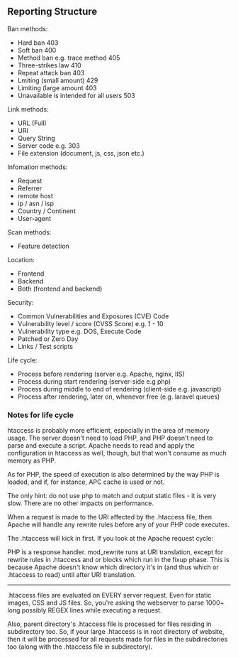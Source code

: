 ## Reporting Structure

Ban methods:

- Hard ban 403
- Soft ban 400
- Method ban e.g. trace method 405
- Three-strikes law 410
- Repeat attack ban 403
- Lmiting (small amount) 429
- Limiting (large amount 403
- Unavailable is intended for all users 503

Link methods:

- URL (Full)
- URI
- Query String
- Server code e.g. 303
- File extension (document, js, css, json etc.)

Infomation methods:

- Request
- Referrer
- remote host
- ip / asn / isp
- Country / Continent
- User-agent

Scan methods:

- Feature detection

Location:

- Frontend
- Backend
- Both (frontend and backend)

Security:

- Common Vulnerabilities and Exposures (CVE) Code
- Vulnerability level / score (CVSS Score) e.g. 1 - 10
- Vulnerability type e.g. DOS, Execute Code
- Patched or Zero Day
- Links / Test scripts

Life cycle:

- Process before rendering (server e.g. Apache, nginx, IIS)
- Process during start rendering (server-side e.g php)
- Process during middle to end of rendering (client-side e.g. javascript)
- Process after rendering, later on, whenever free (e.g. laravel queues)

### Notes for life cycle

htaccess is probably more efficient, especially in the area of memory usage. The server doesn't need to load PHP, and PHP doesn't need to parse and execute a script. Apache needs to read and apply the configuration in htaccess as well, though, but that won't consume as much memory as PHP.

As for PHP, the speed of execution is also determined by the way PHP is loaded, and if, for instance, APC cache is used or not.

The only hint: do not use php to match and output static files - it is very slow. There are no other impacts on performance.

When a request is made to the URI affected by the .htaccess file, then Apache will handle any rewrite rules before any of your PHP code executes.

The .htaccess will kick in first. If you look at the Apache request cycle:

PHP is a response handler. mod_rewrite runs at URI translation, except for rewrite rules in .htaccess and <Directory> or <Location> blocks which run in the fixup phase. This is because Apache doesn't know which directory it's in (and thus which <Directory> or .htaccess to read) until after URI translation.

---

.htaccess files are evaluated on EVERY server request. Even for static images, CSS and JS files. So, you're asking the webserver to parse 1000+ long possibly REGEX lines while executing a request.

Also, parent directory's .htaccess file is processed for files residing in subdirectory too. So, if your large .htaccess is in root directory of website, then it will be processed for all requests made for files in the subdirectories too (along with the .htaccess file in subdirectory).


